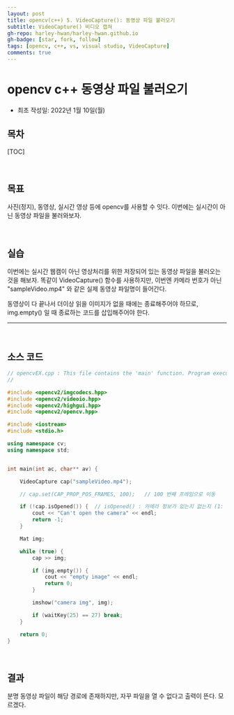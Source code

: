 ```yaml
---
layout: post
title: opencv(c++) 5. VideoCapture(): 동영상 파일 불러오기
subtitle: VideoCapture() 비디오 캡쳐
gh-repo: harley-hwan/harley-hwan.github.io
gh-badge: [star, fork, follow]
tags: [opencv, c++, vs, visual studio, VideoCapture]
comments: true
---
```


# opencv c++ 동영상 파일 불러오기

- 최초 작성일: 2022년 1월 10일(월)

## 목차

[TOC]

<br/>

## 목표

사진(정지), 동영상,  실시간 영상 등에 opencv를 사용할 수 잇다. 이번에는 실시간이 아닌 동영상 파일을 불러와보자.

<br/>

## 실습

이번에는 실시간 웹캠이 아닌 영상처리를 위한 저장되어 있는 동영상 파일을 불러오는 것을 해보자.
똑같이 VideoCapture() 함수를 사용하지만, 이번엔 카메라 번호가 아닌 "sampleVideo.mp4" 와 같은 실제 동영상 파일명이 들어간다.

동영상이 다 끝나서 더이상 읽을 이미지가 없을 때에는 종료해주어야 하므로, img.empty() 일 때 종료하는 코드를 삽입해주어야 한다.

---

<br/>

## 소스 코드

```c++
// opencvEX.cpp : This file contains the 'main' function. Program execution begins and ends there.
//

#include <opencv2/imgcodecs.hpp>
#include <opencv2/videoio.hpp>
#include <opencv2/highgui.hpp>
#include <opencv2/opencv.hpp>

#include <iostream>
#include <stdio.h>

using namespace cv;
using namespace std;


int main(int ac, char** av) {

	VideoCapture cap("sampleVideo.mp4");

	// cap.set(CAP_PROP_POS_FRAMES, 100);	// 100 번째 프레임으로 이동

	if (!cap.isOpened()) {	// isOpened() : 카메라 정보가 있는지 없는지 (1: 있다, 0: 없다)
		cout << "Can't open the camera" << endl;
		return -1;
	}

	Mat img;

	while (true) {
		cap >> img;

		if (img.empty()) {
			cout << "empty image" << endl;
			return 0;
		}

		imshow("camera img", img);

		if (waitKey(25) == 27) break;
	}

	return 0;
}


```

<br/>

## 결과

분명 동영상 파일이 해당 경로에 존재하지만, 자꾸 파일을 열 수 없다고 출력이 뜬다. 모르겠다.
